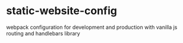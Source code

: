 # static-website-config
webpack configuration for development and production with vanilla js routing and handlebars library
